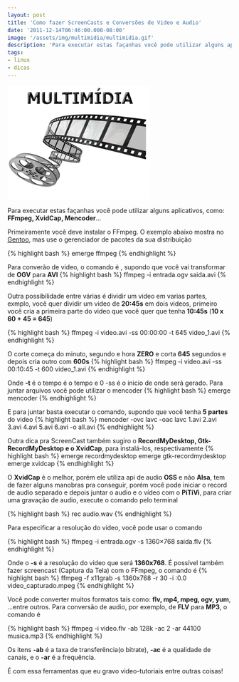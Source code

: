 ```yaml
---
layout: post
title: 'Como fazer ScreenCasts e Conversões de Video e Audio'
date: '2011-12-14T06:46:00.000-08:00'
image: '/assets/img/multimidia/multimidia.gif'
description: 'Para executar estas façanhas você pode utilizar alguns aplicativos, como: FFmpeg, XvidCap, Mencoder entre outros.'
tags:
- linux
- dicas
---
```


![Como fazer ScreenCasts e Conversões de Video e Audio](/assets/img/multimidia/multimidia.gif "Como fazer ScreenCasts e Conversões de Video e Audio")

Para executar estas façanhas você pode utilizar alguns aplicativos, como: __FFmpeg, XvidCap, Mencoder__...

Primeiramente você deve instalar o FFmpeg. O exemplo abaixo mostra no [Gentoo](http://www.terminalroot.com.br/tags#gentoo), mas use o gerenciador de pacotes da sua distribuição

{% highlight bash %}
emerge ffmpeg
{% endhighlight %}

Para converão de video, o comando é , supondo que você vai transformar de __OGV__ para __AVI__
{% highlight bash %}
ffmpeg -i entrada.ogv saida.avi
{% endhighlight %}

Outra possibilidade entre várias é dividir um video em varias partes, exmplo, você quer dividir um video de __20:45s__ em dois videos, primeiro você cria a primeira parte do video que você quer que tenha __10:45s__ (__10 x 60 + 45 = 645__)

{% highlight bash %}
ffmpeg -i video.avi -ss 00:00:00 -t 645 video_1.avi
{% endhighlight %}

O corte começa do minuto, segundo e hora __ZERO__ e corta __645__ segundos e depois cria outro com __600s__
{% highlight bash %}
ffmpeg -i video.avi -ss 00:10:45 -t 600 video_1.avi
{% endhighlight %}

Onde __-t__ é o tempo é o tempo e 0 -ss é o inicio de onde será gerado.
Para juntar arquivos você pode utilizar o mencoder
{% highlight bash %}
emerge mencoder
{% endhighlight %}

E para juntar basta executar o comando, supondo que você tenha __5 partes__ do video
{% highlight bash %}
mencoder -ovc lavc -oac lavc 1.avi 2.avi 3.avi 4.avi 5.avi 6.avi -o all.avi
{% endhighlight %}

Outra dica pra ScreenCast também sugiro o __RecordMyDesktop, Gtk-RecordMyDesktop e o XvidCap__, para instalá-los, respectivamente
{% highlight bash %}
emerge recordmydesktop
emerge gtk-recordmydesktop
emerge xvidcap
{% endhighlight %}

O __XvidCap__ é o melhor, porém ele utiliza api de audio __OSS__ e não __Alsa__, tem de fazer alguns manobras pra conseguir, porém você pode iniciar o record de audio separado e depois juntar o audio e o vídeo com o __PiTiVi__, para criar uma gravação de audio, execute o comando pelo terminal

{% highlight bash %}
rec audio.wav
{% endhighlight %}

Para especificar a resolução do video, você pode usar o comando

{% highlight bash %}
ffmpeg -i entrada.ogv -s 1360×768 saida.flv
{% endhighlight %}

Onde o __-s__ é a resolução do video que será __1360x768__.
É possível também fazer screencast (Captura da Tela) com o FFmpeg, o comando é
{% highlight bash %}
ffmpeg -f x11grab -s 1360x768 -r 30 -i :0.0 video_capturado.mpeg
{% endhighlight %}

Você pode converter muitos formatos tais como: __flv, mp4, mpeg, ogv, yum__, ...entre outros.
Para conversão de audio, por exemplo, de __FLV__ para __MP3__, o comando é

{% highlight bash %}
ffmpeg -i video.flv -ab 128k -ac 2 -ar 44100 musica.mp3
{% endhighlight %}

Os itens __-ab__ é a taxa de transferência(o bitrate), __-ac__ é a qualidade de canais, e o __-ar__ é a frequência.

É com essa ferramentas que eu gravo video-tutoriais entre outras coisas!

<script async src="https://pagead2.googlesyndication.com/pagead/js/adsbygoogle.js"></script>

<!-- Informat -->
<ins class="adsbygoogle"
 style="display:block"
 data-ad-client="ca-pub-2838251107855362"
 data-ad-slot="2327980059"
 data-ad-format="auto"
 data-full-width-responsive="true"></ins>

<script>
(adsbygoogle = window.adsbygoogle || []).push({});
</script>

